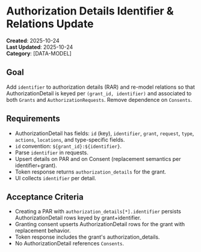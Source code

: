 # Authorization Details Identifier & Relations Update

**Created**: 2025-10-24  
**Last Updated**: 2025-10-24  
**Category**: [DATA-MODEL]  

## Goal
Add `identifier` to authorization details (RAR) and re-model relations so that AuthorizationDetail is keyed per `(grant_id, identifier)` and associated to both `Grants` and `AuthorizationRequests`. Remove dependence on `Consents`.

## Requirements
- AuthorizationDetail has fields: `id` (key), `identifier`, `grant`, `request`, `type`, `actions`, `locations`, and type-specific fields.
- `id` convention: `${grant_id}:${identifier}`.
- Parse `identifier` in requests.
- Upsert details on PAR and on Consent (replacement semantics per identifier+grant).
- Token response returns `authorization_details` for the grant.
- UI collects `identifier` per detail.

## Acceptance Criteria
- Creating a PAR with `authorization_details[*].identifier` persists AuthorizationDetail rows keyed by grant+identifier.
- Granting consent upserts AuthorizationDetail rows for the grant with replacement behavior.
- Token response includes the grant's authorization_details.
- No AuthorizationDetail references `Consents`.
